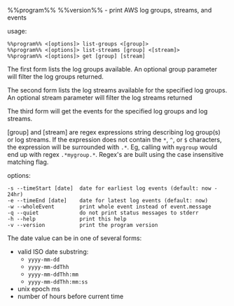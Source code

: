%%program%% %%version%% - print AWS log groups, streams, and events

usage:

    %%program%% <[options]> list-groups <[group]>
    %%program%% <[options]> list-streams [group] <[stream]>
    %%program%% <[options]> get [group] [stream]

The first form lists the log groups available.  An optional group parameter
will filter the log groups returned.

The second form lists the log streams available for the specified log groups.
An optional stream parameter will filter the log streams returned

The third form will get the events for the specified log groups and log streams.

[group] and [stream] are regex expressions string describing log group(s) or
log streams.  If the expression does not contain the `*`, `^`, or `$`
characters, the expression will be surrounded with `.*`.  Eg, calling with
`mygroup` would end up with regex `.*mygroup.*`.  Regex's are built using
the case insensitive matching flag.

options:

    -s --timeStart [date]  date for earliest log events (default: now - 24hr)
    -e --timeEnd [date]    date for latest log events (default: now)
    -w --wholeEvent        print whole event instead of event.message
    -q --quiet             do not print status messages to stderr
    -h --help              print this help
    -v --version           print the program version

The date value can be in one of several forms:

* valid ISO date substring:
  * `yyyy-mm-dd`
  * `yyyy-mm-ddThh`
  * `yyyy-mm-ddThh:mm`
  * `yyyy-mm-ddThh:mm:ss`
* unix epoch ms
* number of hours before current time
